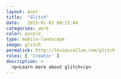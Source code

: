 ```yaml
---
layout: post
title:  "Glitch"
date:   2015-01-01 00:11:04
categories: work
color: purple
type: mobile-landscape
image: glitch
permalink: http://levimccallum.com/glitch
roles: [ 'Creator' ]
description: >
  <p>Learn more about glitch</p>
---
```

